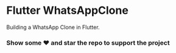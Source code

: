 # Flutter WhatsAppClone

Building a WhatsApp Clone in Flutter.

### Show some :heart: and star the repo to support the project

